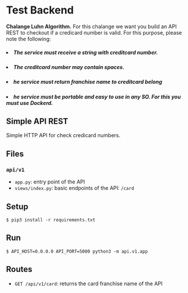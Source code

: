 # Test Backend

<b>Chalange Luhn Algorithm.</b> For this chalange we want you build an API REST to checkout if a credicard number is valid. For this purpose, please note the following:

##### <li>The service must receive a string with creditcard number.</li>
##### <li>The creditcard number may contain spaces.</li>
##### <li>he service must return franchise name to creditcard belong</li>
##### <li>he service must be portable and easy to use in any SO. For this you must use Dockerd.</li>


## Simple API REST

Simple HTTP API for check credicard numbers.

## Files

### `api/v1`

- `app.py`: entry point of the API
- `views/index.py`: basic endpoints of the API: `/card`


## Setup

```
$ pip3 install -r requirements.txt
```

## Run

```
$ API_HOST=0.0.0.0 API_PORT=5000 python3 -m api.v1.app
```

## Routes

- `GET /api/v1/card`: returns the card franchise name of the API